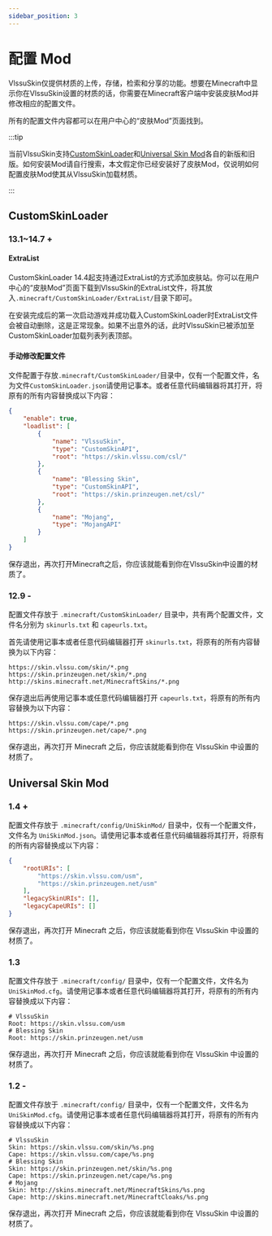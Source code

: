 ```yaml
---
sidebar_position: 3
---
```


# 配置 Mod

VlssuSkin仅提供材质的上传，存储，检索和分享的功能。想要在Minecraft中显示你在VlssuSkin设置的材质的话，你需要在Minecraft客户端中安装皮肤Mod并修改相应的配置文件。

所有的配置文件内容都可以在用户中心的“皮肤Mod”页面找到。

:::tip

当前VlssuSkin支持[CustomSkinLoader](https://www.mcbbs.net/thread-269807-1-1.html)和[Universal Skin Mod](https://www.mcbbs.net/thread-358932-1-4.html)各自的新版和旧版。如何安装Mod请自行搜索，本文假定你已经安装好了皮肤Mod，仅说明如何配置皮肤Mod使其从VlssuSkin加载材质。

:::

## CustomSkinLoader

### 13.1~14.7 +

#### ExtraList

CustomSkinLoader 14.4起支持通过ExtraList的方式添加皮肤站。你可以在用户中心的“皮肤Mod”页面下载到VlssuSkin的ExtraList文件，将其放入`.minecraft/CustomSkinLoader/ExtraList/`目录下即可。

在安装完成后的第一次启动游戏并成功载入CustomSkinLoader时ExtraList文件会被自动删除，这是正常现象。如果不出意外的话，此时VlssuSkin已被添加至CustomSkinLoader加载列表列表顶部。

#### 手动修改配置文件

文件配置于存放`.minecraft/CustomSkinLoader/`目录中，仅有一个配置文件，名为文件`CustomSkinLoader.json`请使用记事本。或者任意代码编辑器将其打开，将原有的所有内容替换成以下内容：

```json
{
    "enable": true,
    "loadlist": [
        {
            "name": "VlssuSkin",
            "type": "CustomSkinAPI",
            "root": "https://skin.vlssu.com/csl/"
        },
        {
            "name": "Blessing Skin",
            "type": "CustomSkinAPI",
            "root": "https://skin.prinzeugen.net/csl/"
        },
        {
            "name": "Mojang",
            "type": "MojangAPI"
        }
    ]
}
```
保存退出，再次打开Minecraft之后，你应该就能看到你在VlssuSkin中设置的材质了。

### 12.9 -

配置文件存放于 `.minecraft/CustomSkinLoader/` 目录中，共有两个配置文件，文件名分别为 `skinurls.txt` 和 `capeurls.txt`。

首先请使用记事本或者任意代码编辑器打开 `skinurls.txt`，将原有的所有内容替换为以下内容：

```
https://skin.vlssu.com/skin/*.png
https://skin.prinzeugen.net/skin/*.png
http://skins.minecraft.net/MinecraftSkins/*.png
```

保存退出后再使用记事本或任意代码编辑器打开 `capeurls.txt`，将原有的所有内容替换为以下内容：

```
https://skin.vlssu.com/cape/*.png
https://skin.prinzeugen.net/cape/*.png
```

保存退出，再次打开 Minecraft 之后，你应该就能看到你在 VlssuSkin 中设置的材质了。

## Universal Skin Mod

### 1.4 +

配置文件存放于 `.minecraft/config/UniSkinMod/` 目录中，仅有一个配置文件，文件名为 `UniSkinMod.json`。请使用记事本或者任意代码编辑器将其打开，将原有的所有内容替换成以下内容：

```json
{
    "rootURIs": [
        "https://skin.vlssu.com/usm",
        "https://skin.prinzeugen.net/usm"
    ],
    "legacySkinURIs": [],
    "legacyCapeURIs": []
}
```

保存退出，再次打开 Minecraft 之后，你应该就能看到你在 VlssuSkin 中设置的材质了。

### 1.3

配置文件存放于 `.minecraft/config/` 目录中，仅有一个配置文件，文件名为 `UniSkinMod.cfg`。请使用记事本或者任意代码编辑器将其打开，将原有的所有内容替换成以下内容：

```
# VlssuSkin
Root: https://skin.vlssu.com/usm
# Blessing Skin
Root: https://skin.prinzeugen.net/usm
```

保存退出，再次打开 Minecraft 之后，你应该就能看到你在 VlssuSkin 中设置的材质了。

### 1.2 -

配置文件存放于 `.minecraft/config/` 目录中，仅有一个配置文件，文件名为 `UniSkinMod.cfg`。请使用记事本或者任意代码编辑器将其打开，将原有的所有内容替换成以下内容：

```
# VlssuSkin
Skin: https://skin.vlssu.com/skin/%s.png
Cape: https://skin.vlssu.com/cape/%s.png
# Blessing Skin
Skin: https://skin.prinzeugen.net/skin/%s.png
Cape: https://skin.prinzeugen.net/cape/%s.png
# Mojang
Skin: http://skins.minecraft.net/MinecraftSkins/%s.png
Cape: http://skins.minecraft.net/MinecraftCloaks/%s.png
```

保存退出，再次打开 Minecraft 之后，你应该就能看到你在 VlssuSkin 中设置的材质了。